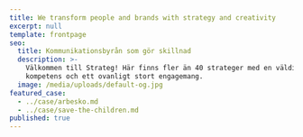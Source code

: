 ```yaml
---
title: We transform people and brands with strategy and creativity
excerpt: null
template: frontpage
seo:
  title: Kommunikationsbyrån som gör skillnad
  description: >-
    Välkommen till Strateg! Här finns fler än 40 strateger med en väldig massa 
    kompetens och ett ovanligt stort engagemang.
  image: /media/uploads/default-og.jpg
featured_case:
  - ../case/arbesko.md
  - ../case/save-the-children.md
published: true
---
```

